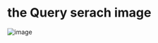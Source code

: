 # the Query serach image


![image](https://user-images.githubusercontent.com/64475548/137144048-73715a7d-66c0-48ea-a85f-1f96a8baa081.png)
